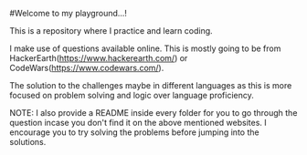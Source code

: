 #Welcome to my playground...!

This is a repository where I practice and learn coding. 

I make use of questions available online. This is mostly going to be from HackerEarth(https://www.hackerearth.com/) or CodeWars(https://www.codewars.com/). 

The solution to the challenges maybe in different languages as this is more focused on problem solving and logic over language proficiency.

NOTE: I also provide a README inside every folder for you to go through the question incase you don't find it on the above mentioned websites. I encourage you to try solving the problems before jumping into the solutions.

